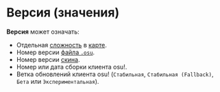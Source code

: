 # Версия (значения)

**Версия** может означать:

- Отдельная [сложность](/wiki/Beatmap/Difficulty) в [карте](/wiki/Beatmap).
- Номер версии [файла `.osu`](/wiki/osu!_File_Formats/Osu_(file_format)).
- Номер версии [скина](/wiki/Skinning).
- Номер или дата сборки клиента osu!.
- Ветка обновлений клиента osu! (`Стабильная`, `Стабильная (Fallback)`, `Бета` или `Экспериментальная`).
